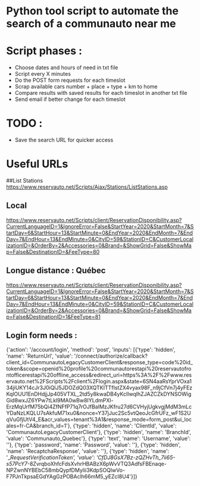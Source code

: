 # Python tool script to automate the search of a communauto near me

# Script phases : 
- Choose dates and hours of need in txt file
- Script every X minutes
- Do the POST form requests for each timeslot
- Scrap available cars number + place + type + km to home
- Compare results with saved results for each timeslot in another txt file
- Send email if better change for each timeslot

# TODO : 
- Save the search URL for quicker access

# Useful URLs

##List Stations
https://www.reservauto.net/Scripts/Ajax/Stations/ListStations.asp

## Local
https://www.reservauto.net/Scripts/client/ReservationDisponibility.asp?CurrentLanguageID=1&IgnoreError=False&StartYear=2020&StartMonth=7&StartDay=6&StartHour=13&StartMinute=0&EndYear=2020&EndMonth=7&EndDay=7&EndHour=13&EndMinute=0&CityID=59&StationID=C&CustomerLocalizationID=&OrderBy=2&Accessories=0&Brand=&ShowGrid=False&ShowMap=False&DestinationID=&FeeType=80

## Longue distance : Québec
https://www.reservauto.net/Scripts/client/ReservationDisponibility.asp?CurrentLanguageID=1&IgnoreError=False&StartYear=2020&StartMonth=7&StartDay=6&StartHour=13&StartMinute=0&EndYear=2020&EndMonth=7&EndDay=7&EndHour=13&EndMinute=0&CityID=59&StationID=C&CustomerLocalizationID=&OrderBy=2&Accessories=0&Brand=&ShowGrid=False&ShowMap=False&DestinationID=1&FeeType=81

## Login form needs : 
{'action': '/account/login', 'method': 'post', 'inputs': [{'type': 'hidden', 'name': 'ReturnUrl', 'value': '/connect/authorize/callback?client_id=CommunautoLegacyCustomerClient&response_type=code%20id_token&scope=openid%20profile%20communautorestapi%20reservautofrontofficerestapi%20offline_access&redirect_uri=https%3A%2F%2Fwww.reservauto.net%2FScripts%2Fclient%2Flogin.aspx&state=6SN4aaRsYprVOxa134jiUKY14cJr3J0iQlJ5JDOZdQ03XQTKITTfIstZX4vyax98F_n9jCfVn7j4yFEzKqlOUU1EnDHdjjJp405VTXL_2td5y8kwaDB4yKcIlwqlhZJAZCZkDYNSOWigGid8wxJZ6YPw7tLkl9MA0wBw8IYLdmPXl-ErzMqUrfM75bQi4ZfNFfP71q7rOJfBaIMzJKfru27d6CVHyjUgkvgjMdM3mLcYDaNzLKQLU7sAkfuM71xu0&nonce=Y37jJuc2Sc5vtQeoJcGfrUFz_wF1S2UqVuGfjUtV4_E&acr_values=tenant%3A1&response_mode=form_post&ui_locales=fr-CA&branch_id=1'}, {'type': 'hidden', 'name': 'ClientId', 'value': 'CommunautoLegacyCustomerClient'}, {'type': 'hidden', 'name': 'BranchId', 'value': 'Communauto_Quebec'}, {'type': 'text', 'name': 'Username', 'value': ''}, {'type': 'password', 'name': 'Password', 'value': ''}, {'type': 'hidden', 'name': 'RecaptchaResponse', 'value': ''}, {'type': 'hidden', 'name': '__RequestVerificationToken', 'value': 'CfDJ8GsX7Bz-zQZHvTh_7ii65-s57PcY7_-8ZvrqboXhfcFdsXvhrHBABzX6pWvVTQ3AdfsFBEnaqe-NPZwnNYBEbC58mbQypfDMylii3KdpSOQlwVo-F7PJnTkpsaEGdYAgGzPOBAclh66mM5_yEZcI8U4'}]}
